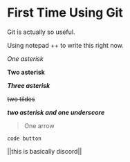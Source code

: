 # First Time Using Git

Git is actually so useful.

Using notepad ++ to write this right now.

*One asterisk*

**Two asterisk**

***Three asterisk***

~~two tildes~~

**_two asterisk and one underscore_**

> One arrow

`code button`

||this is basically discord||

